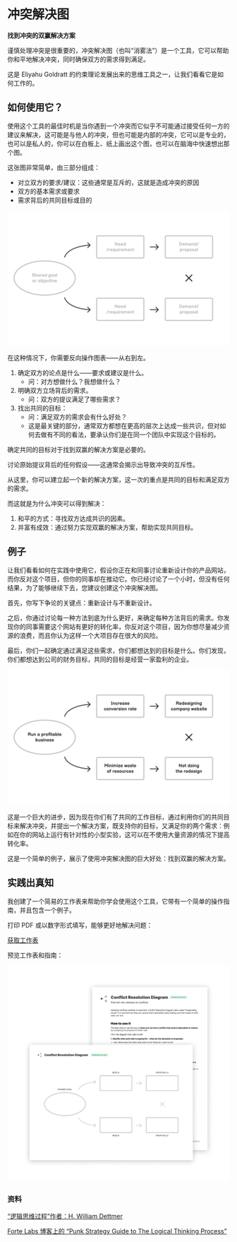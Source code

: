 # 冲突解决图

**找到冲突的双赢解决方案**

谨慎处理冲突是很重要的，冲突解决图（也叫“消雾法”）是一个工具，它可以帮助你和平地解决冲突，同时确保双方的需求得到满足。

这是 Eliyahu Goldratt 的约束理论发展出来的思维工具之一，让我们看看它是如何工作的。

如何使用它？
-------------

使用这个工具的最佳时机是当你遇到一个冲突而它似乎不可能通过接受任何一方的建议来解决，这可能是与他人的冲突，但也可能是内部的冲突，它可以是专业的，也可以是私人的，你可以在白板上、纸上画出这个图，也可以在脑海中快速想出那个图。

这张图非常简单，由三部分组成：

* 对立双方的要求/建议：这些通常是互斥的，这就是造成冲突的原因
* 双方的基本需求或要求
* 需求背后的共同目标或目的

![Conflict Resolution Diagram](./images/conflict_resolution_diagram_1.png)

在这种情况下，你需要反向操作图表——从右到左。

1.  确定双方的论点是什么——要求或建议是什么。
    * 问：对方想做什么？我想做什么？
2.  明确双方立场背后的需求。
    * 问：双方的提议满足了哪些需求？
3.  找出共同的目标：
    * 问：满足双方的需求会有什么好处？
    * 这是最关键的部分，通常双方都想在更高的层次上达成一些共识，但对如何去做有不同的看法，要承认你们是在同一个团队中实现这个目标的。

确定共同的目标对于找到双赢的解决方案是必要的。

讨论原始提议背后的任何假设——这通常会揭示出导致冲突的互斥性。

从这里，你可以建立起一个新的解决方案，这一次的重点是共同的目标和满足双方的需求。

而这就是为什么冲突可以得到解决：

1.  和平的方式：寻找双方达成共识的因素。
2.  并富有成效：通过努力实现双赢的解决方案，帮助实现共同目标。

例子
-------

让我们看看如何在实践中使用它，假设你正在和同事讨论重新设计你的产品网站，而你反对这个项目，但你的同事却在推动它。你已经讨论了一个小时，但没有任何结果，为了能够继续下去，您建议创建这个冲突解决图。

首先，你写下争论的关键点：重新设计与不重新设计。 

之后，你通过讨论每一种方法到底为什么更好，来确定每种方法背后的需求。你发现你的同事需要这个网站有更好的转化率，你反对这个项目，因为你想尽量减少资源的浪费，而且你认为这样一个大项目存在很大的风险。

最后，你们一起确定通过满足这些需求，你们都想达到的目标是什么。你们发现，你们都想达到公司的财务目标，共同的目标是经营一家盈利的企业。

![](./images/conflict_resolution_diagram_2.png)

这是一个巨大的进步，因为现在你们有了共同的工作目标，通过利用你们的共同目标来解决冲突，并提出一个解决方案，既支持你的目标，又满足你的两个需求：例如在你的网站上运行有针对性的小型实验，这可以在不使用大量资源的情况下提高转化率。

这是一个简单的例子，展示了使用冲突解决图的巨大好处：找到双赢的解决方案。

实践出真知
------------------

我创建了一个简易的工作表来帮助你学会使用这个工具，它带有一个简单的操作指南，并且包含一个例子。

打印 PDF 或以数字形式填写，能够更好地解决问题：

[获取工作表](https://gumroad.com/l/untools-worksheets)

预览工作表和指南：

![Preview of the Conflict Resolution Diagram worksheet](./images/conflict_resolution_diagram_3.png)

### 资料

[“逻辑思维过程”作者：H. William Dettmer](https://www.goodreads.com/book/show/2147388.The_Logical_Thinking_Process)

[Forte Labs 博客上的 “Punk Strategy Guide to The Logical Thinking Process”](https://fortelabs.co/blog/the-punk-strategy-guide-to-the-logical-thinking-process/)